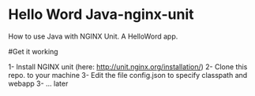 # Hello Word Java-nginx-unit
How to use Java with NGINX Unit. A HelloWord app.

#Get it working

1- Install NGINX unit (here: http://unit.nginx.org/installation/)
2- Clone this repo. to your machine
3- Edit the file config.json to specify classpath and webapp
3- ... later
